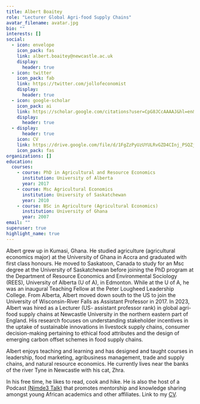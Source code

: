 ```yaml
---
title: Albert Boaitey
role: "Lecturer Global Agri-food Supply Chains"
avatar_filename: avatar.jpg
bio: ""
interests: []
social:
  - icon: envelope
    icon_pack: fas
    link: albert.boaitey@newcastle.ac.uk
    display:
      header: true
  - icon: twitter
    icon_pack: fab
    link: https://twitter.com/jollofeconomist
    display:
      header: true
  - icon: google-scholar
    icon_pack: ai
    link: https://scholar.google.com/citations?user=CpG8JCcAAAAJ&hl=en&oi=ao
    display:
      header: true
  - display:
      header: true
    icon: CV
    link: https://drive.google.com/file/d/1FgZzPyUzUYULRvGZD4CInj_PSQZjxFem/view?usp=sharing
    icon_pack: fas
organizations: []
education:
  courses:
    - course: PhD in Agricultural and Resource Economics
      institution: University of Alberta
      year: 2017
    - course: Msc Agricultural Economics
      institution: University of Saskatchewan
      year: 2010
    - course: BSc in Agriculture (Agricultural Economics)
      institution: University of Ghana
      year: 2007
email: ""
superuser: true
highlight_name: true
---
```

<!--StartFragment-->

Albert grew up in Kumasi, Ghana. He studied agriculture (agricultural economics major) at the University of Ghana in Accra and graduated with first class honours. He moved to Saskatoon, Canada to study for an Msc degree at the University of Saskatchewan before joining the PhD program at the Department of Resource Economics and Environmental Sociology (REES), University of Alberta (U of A), in Edmonton. While at the U of A, he was an inaugural Teaching Fellow at the Peter Lougheed Leadership College. From Alberta, Albert moved down south to the US to join the University of Wisconsin-River Falls as Assistant Professor in 2017. In 2023, Albert was hired as a Lecturer (US- assistant professor rank) in global agri-food supply chains at Newcastle University in the northern eastern part of England. His research focuses on understanding stakeholder incentives in the uptake of sustainable innovations in livestock supply chains, consumer decision-making pertaining to ethical food attributes and the design of emerging carbon offset schemes in food supply chains. 
<!--StartFragment-->
Albert enjoys teaching and learning and has designed and taught courses in leadership, food marketing, agribusiness management, trade and supply chains, and natural resource economics. He currently lives near the banks of the river Tyne in Newcastle with his cat, Zhra.
<!--StartFragment-->
In his free time, he likes to read, cook and hike.  He is also the host of a Podcast [(Nimde3 Talk)](https://soundcloud.com/user-121939402/tracks) that promotes mentorship and knowledge sharing amongst young African academics and other affiliates. Link to my [CV](https://drive.google.com/file/d/1FgZzPyUzUYULRvGZD4CInj_PSQZjxFem/view?usp=sharing).
